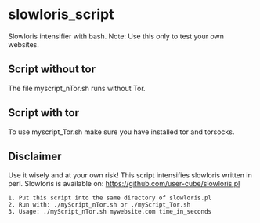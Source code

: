 # slowloris_script
Slowloris intensifier with bash.
Note: Use this only to test your own websites.

## Script without tor
The file myscript_nTor.sh runs without Tor.

## Script with tor
To use myscript_Tor.sh make sure you have installed tor and torsocks. 

## Disclaimer
Use it wisely and at your own risk!
This script intensifies slowloris written in perl.
Slowloris is available on: https://github.com/user-cube/slowloris.pl

``` 
1. Put this script into the same directory of slowloris.pl
2. Run with: ./myScript_nTor.sh or ./myScript_Tor.sh
3. Usage: ./myScript_nTor.sh mywebsite.com time_in_seconds
```
